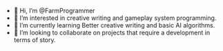 - 👋 Hi, I’m @FarmProgrammer
- 👀 I’m interested in creative writing and gameplay system programming.
- 🌱 I’m currently learning Better creative writing and basic AI algorithms.
- 💞️ I’m looking to collaborate on projects that require a development in terms of story.

<!---
FarmProgrammer/FarmProgrammer is a ✨ special ✨ repository because its `README.md` (this file) appears on your GitHub profile.
You can click the Preview link to take a look at your changes.
--->
